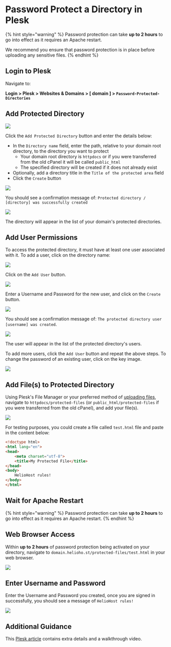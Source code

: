# Password Protect a Directory in Plesk

{% hint style="warning" %}
Password protection can take **up to 2 hours** to go into effect as it requires an Apache restart.

We recommend you ensure that password protection is in place before uploading any sensitive files.
{% endhint %}

## Login to Plesk

Navigate to: 

**Login > Plesk > Websites & Domains > [ domain ] > `Password-Protected-Directories`**

## Add Protected Directory

![](../../.gitbook/assets/plesk-password-protected-directories.png)

Click the `Add Protected Directory` button and enter the details below:  

* In the `Directory name` field, enter the path, relative to your domain root directory, to the directory you want to protect
  * Your domain root directory is `httpdocs` or if you were transferred from the old cPanel it will be called `public_html`
  * The specified directory will be created if it does not already exist
* Optionally, add a directory title in the `Title of the protected area` field
* Click the `Create` button

![](../../.gitbook/assets/plesk-create-protected-directory.png)

You should see a confirmation message of: `Protected directory / [directory] was successfully created`

![](../../.gitbook/assets/plesk-protected-directory-created.png)

The directory will appear in the list of your domain's protected directories.

## Add User Permissions

To access the protected directory, it must have at least one user associated with it. To add a user, click on the directory name:

![](../../.gitbook/assets/plesk-protected-directories-list.png)

Click on the `Add User` button.

![](../../.gitbook/assets/plesk-protected-directories-add-user.png)

Enter a Username and Password for the new user, and click on the `Create` button. 

![](../../.gitbook/assets/plesk-protected-directories-create-user.png)

You should see a confirmation message of: `The protected directory user [username] was created`.

![](../../.gitbook/assets/plesk-protected-directories-user-created.png)

The user will appear in the list of the protected directory's users. 

To add more users, click the `Add User` button and repeat the above steps. To change the password of an existing user, click on the key image.

![](../../.gitbook/assets/plesk-protected-directories-list-of-users.png)

## Add File(s) to Protected Directory

Using Plesk's File Manager or your preferred method of [uploading files](../../management/uploading-files.md), navigate to `httpdocs/protected-files` (or `public_html/protected-files` if you were transferred from the old cPanel), and add your file(s).

![](../../.gitbook/assets/plesk-access-protected-directory-file-manager.png)

For testing purposes, you could create a file called `test.html` file and paste in the content below:

```html
<!doctype html>
<html lang="en">
<head>
    <meta charset="utf-8">
    <title>My Protected File</title>
</head>
<body>
    HelioHost rules!
</body>
</html>
```

## Wait for Apache Restart

{% hint style="warning" %}
Password protection can take **up to 2 hours** to go into effect as it requires an Apache restart.
{% endhint %}

## Web Browser Access

Within **up to 2 hours** of password protection being activated on your directory, navigate to `domain.helioho.st/protected-files/test.html` in your web browser.

![](../../.gitbook/assets/plesk-access-protected-directory-in-browser.png)

## Enter Username and Password

Enter the Username and Password you created, once you are signed in successfully, you should see a message of `HelioHost rules!`

![](../../.gitbook/assets/plesk-access-protected-file-success.png)

## Additional Guidance

This [Plesk article](https://docs.plesk.com/en-US/obsidian/customer-guide/websites-and-domains/restricting-access-to-content.65152/) contains extra details and a walkthrough video.